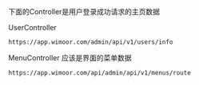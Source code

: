 下面的Controller是用户登录成功请求的主页数据

UserController

    https://app.wimoor.com/admin/api/v1/users/info

MenuController 应该是界面的菜单数据

    https://app.wimoor.com/api/admin/api/v1/menus/route

